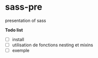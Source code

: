 # sass-pre
 presentation of sass

__Todo list__
- [ ] install
- [ ] utilisation de fonctions nesting et mixins
- [ ] exemple
